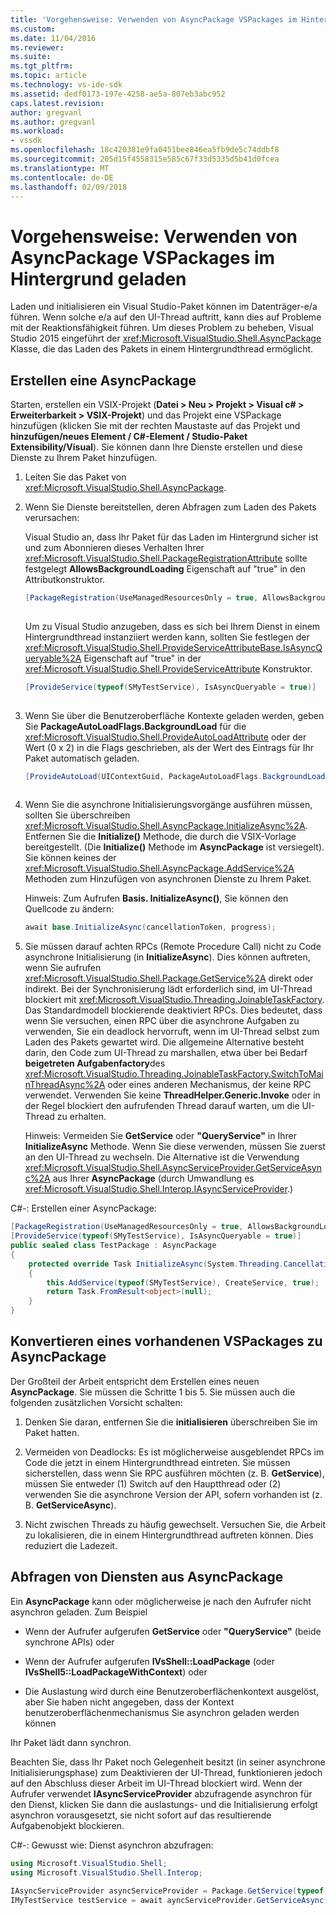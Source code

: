 ```yaml
---
title: 'Vorgehensweise: Verwenden von AsyncPackage VSPackages im Hintergrund geladen | Microsoft Docs'
ms.custom: 
ms.date: 11/04/2016
ms.reviewer: 
ms.suite: 
ms.tgt_pltfrm: 
ms.topic: article
ms.technology: vs-ide-sdk
ms.assetid: dedf0173-197e-4258-ae5a-807eb3abc952
caps.latest.revision: 
author: gregvanl
ms.author: gregvanl
ms.workload:
- vssdk
ms.openlocfilehash: 18c420381e9fa0451bee846ea5fb9de5c74ddbf8
ms.sourcegitcommit: 205d15f4558315e585c67f33d5335d5b41d0fcea
ms.translationtype: MT
ms.contentlocale: de-DE
ms.lasthandoff: 02/09/2018
---
```

# <a name="how-to-use-asyncpackage-to-load-vspackages-in-the-background"></a>Vorgehensweise: Verwenden von AsyncPackage VSPackages im Hintergrund geladen
Laden und initialisieren ein Visual Studio-Paket können im Datenträger-e/a führen. Wenn solche e/a auf den UI-Thread auftritt, kann dies auf Probleme mit der Reaktionsfähigkeit führen. Um dieses Problem zu beheben, Visual Studio 2015 eingeführt der <xref:Microsoft.VisualStudio.Shell.AsyncPackage> Klasse, die das Laden des Pakets in einem Hintergrundthread ermöglicht.  
  
## <a name="creating-an-asyncpackage"></a>Erstellen eine AsyncPackage  
 Starten, erstellen ein VSIX-Projekt (**Datei > Neu > Projekt > Visual c# > Erweiterbarkeit > VSIX-Projekt**) und das Projekt eine VSPackage hinzufügen (klicken Sie mit der rechten Maustaste auf das Projekt und **hinzufügen/neues Element / C#-Element / Studio-Paket Extensibility/Visual**). Sie können dann Ihre Dienste erstellen und diese Dienste zu Ihrem Paket hinzufügen.  
  
1.  Leiten Sie das Paket von <xref:Microsoft.VisualStudio.Shell.AsyncPackage>.  
  
2.  Wenn Sie Dienste bereitstellen, deren Abfragen zum Laden des Pakets verursachen:  
  
     Visual Studio an, dass Ihr Paket für das Laden im Hintergrund sicher ist und zum Abonnieren dieses Verhalten Ihrer <xref:Microsoft.VisualStudio.Shell.PackageRegistrationAttribute> sollte festgelegt **AllowsBackgroundLoading** Eigenschaft auf "true" in den Attributkonstruktor.  
  
    ```csharp  
    [PackageRegistration(UseManagedResourcesOnly = true, AllowsBackgroundLoading = true)]  
  
    ```  
  
     Um zu Visual Studio anzugeben, dass es sich bei Ihrem Dienst in einem Hintergrundthread instanziiert werden kann, sollten Sie festlegen der <xref:Microsoft.VisualStudio.Shell.ProvideServiceAttributeBase.IsAsyncQueryable%2A> Eigenschaft auf "true" in der <xref:Microsoft.VisualStudio.Shell.ProvideServiceAttribute> Konstruktor.  
  
    ```csharp  
    [ProvideService(typeof(SMyTestService), IsAsyncQueryable = true)]  
  
    ```  
  
3.  Wenn Sie über die Benutzeroberfläche Kontexte geladen werden, geben Sie **PackageAutoLoadFlags.BackgroundLoad** für die <xref:Microsoft.VisualStudio.Shell.ProvideAutoLoadAttribute> oder der Wert (0 x 2) in die Flags geschrieben, als der Wert des Eintrags für Ihr Paket automatisch geladen.  
  
    ```csharp  
    [ProvideAutoLoad(UIContextGuid, PackageAutoLoadFlags.BackgroundLoad)]  
  
    ```  
  
4.  Wenn Sie die asynchrone Initialisierungsvorgänge ausführen müssen, sollten Sie überschreiben <xref:Microsoft.VisualStudio.Shell.AsyncPackage.InitializeAsync%2A>. Entfernen Sie die **Initialize()** Methode, die durch die VSIX-Vorlage bereitgestellt. (Die **Initialize()** Methode im **AsyncPackage** ist versiegelt). Sie können keines der <xref:Microsoft.VisualStudio.Shell.AsyncPackage.AddService%2A> Methoden zum Hinzufügen von asynchronen Dienste zu Ihrem Paket.  
  
     Hinweis: Zum Aufrufen **Basis. InitializeAsync()**, Sie können den Quellcode zu ändern:  
  
    ```csharp  
    await base.InitializeAsync(cancellationToken, progress);  
    ```  
  
5.  Sie müssen darauf achten RPCs (Remote Procedure Call) nicht zu Code asynchrone Initialisierung (in **InitializeAsync**). Dies können auftreten, wenn Sie aufrufen <xref:Microsoft.VisualStudio.Shell.Package.GetService%2A> direkt oder indirekt.  Bei der Synchronisierung lädt erforderlich sind, im UI-Thread blockiert mit <xref:Microsoft.VisualStudio.Threading.JoinableTaskFactory>. Das Standardmodell blockierende deaktiviert RPCs. Dies bedeutet, dass wenn Sie versuchen, einen RPC über die asynchrone Aufgaben zu verwenden, Sie ein deadlock hervorruft, wenn im UI-Thread selbst zum Laden des Pakets gewartet wird. Die allgemeine Alternative besteht darin, den Code zum UI-Thread zu marshallen, etwa über bei Bedarf **beigetreten Aufgabenfactory**des <xref:Microsoft.VisualStudio.Threading.JoinableTaskFactory.SwitchToMainThreadAsync%2A> oder eines anderen Mechanismus, der keine RPC verwendet.  Verwenden Sie keine **ThreadHelper.Generic.Invoke** oder in der Regel blockiert den aufrufenden Thread darauf warten, um die UI-Thread zu erhalten.  
  
     Hinweis: Vermeiden Sie **GetService** oder **"QueryService"** in Ihrer **InitializeAsync** Methode. Wenn Sie diese verwenden, müssen Sie zuerst an den UI-Thread zu wechseln. Die Alternative ist die Verwendung <xref:Microsoft.VisualStudio.Shell.AsyncServiceProvider.GetServiceAsync%2A> aus Ihrer **AsyncPackage** (durch Umwandlung es <xref:Microsoft.VisualStudio.Shell.Interop.IAsyncServiceProvider>.)  
  
 C#-: Erstellen einer AsyncPackage:  
  
```csharp  
[PackageRegistration(UseManagedResourcesOnly = true, AllowsBackgroundLoading = true)]       
[ProvideService(typeof(SMyTestService), IsAsyncQueryable = true)]   
public sealed class TestPackage : AsyncPackage   
{   
    protected override Task InitializeAsync(System.Threading.CancellationToken cancellationToken, IProgress<ServiceProgressData> progress)   
    {               
        this.AddService(typeof(SMyTestService), CreateService, true);   
        return Task.FromResult<object>(null);   
    }   
}  
```  
  
## <a name="convert-an-existing-vspackage-to-asyncpackage"></a>Konvertieren eines vorhandenen VSPackages zu AsyncPackage  
 Der Großteil der Arbeit entspricht dem Erstellen eines neuen **AsyncPackage**. Sie müssen die Schritte 1 bis 5. Sie müssen auch die folgenden zusätzlichen Vorsicht schalten:  
  
1.  Denken Sie daran, entfernen Sie die **initialisieren** überschreiben Sie im Paket hatten.  
  
2.  Vermeiden von Deadlocks: Es ist möglicherweise ausgeblendet RPCs im Code die jetzt in einem Hintergrundthread eintreten. Sie müssen sicherstellen, dass wenn Sie RPC ausführen möchten (z. B. **GetService**), müssen Sie entweder (1) Switch auf den Hauptthread oder (2) verwenden Sie die asynchrone Version der API, sofern vorhanden ist (z. B. **GetServiceAsync**).  
  
3.  Nicht zwischen Threads zu häufig gewechselt. Versuchen Sie, die Arbeit zu lokalisieren, die in einem Hintergrundthread auftreten können. Dies reduziert die Ladezeit.  
  
## <a name="querying-services-from-asyncpackage"></a>Abfragen von Diensten aus AsyncPackage  
 Ein **AsyncPackage** kann oder möglicherweise je nach den Aufrufer nicht asynchron geladen. Zum Beispiel  
  
-   Wenn der Aufrufer aufgerufen **GetService** oder **"QueryService"** (beide synchrone APIs) oder  
  
-   Wenn der Aufrufer aufgerufen **IVsShell::LoadPackage** (oder **IVsShell5::LoadPackageWithContext**) oder  
  
-   Die Auslastung wird durch eine Benutzeroberflächenkontext ausgelöst, aber Sie haben nicht angegeben, dass der Kontext benutzeroberflächenmechanismus Sie asynchron geladen werden können  
  
 Ihr Paket lädt dann synchron.  
  
 Beachten Sie, dass Ihr Paket noch Gelegenheit besitzt (in seiner asynchrone Initialisierungsphase) zum Deaktivieren der UI-Thread, funktionieren jedoch auf den Abschluss dieser Arbeit im UI-Thread blockiert wird. Wenn der Aufrufer verwendet **IAsyncServiceProvider** abzufragende asynchron für den Dienst, klicken Sie dann die auslastungs- und die Initialisierung erfolgt asynchron vorausgesetzt, sie nicht sofort auf das resultierende Aufgabenobjekt blockieren.  
  
 C#-: Gewusst wie: Dienst asynchron abzufragen:  
  
```csharp  
using Microsoft.VisualStudio.Shell;   
using Microsoft.VisualStudio.Shell.Interop;   
  
IAsyncServiceProvider asyncServiceProvider = Package.GetService(typeof(SAsyncServiceProvider)) as IAsyncServiceProvider;   
IMyTestService testService = await ayncServiceProvider.GetServiceAsync(typeof(SMyTestService)) as IMyTestService;  
```
  
